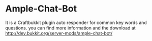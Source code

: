 Ample-Chat-Bot
==============

It is a Craftbukkit plugin auto responder for common key words and questions. you can find more information and the download at http://dev.bukkit.org/server-mods/ample-chat-bot/
